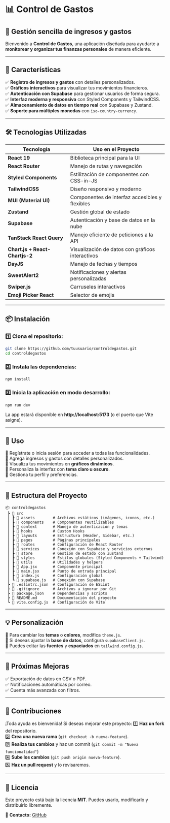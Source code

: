 # 📊 Control de Gastos

## 🏦 Gestión sencilla de ingresos y gastos

Bienvenido a **Control de Gastos**, una aplicación diseñada para ayudarte a **monitorear y organizar tus finanzas personales** de manera eficiente.

---

## 🚀 Características
✅ **Registro de ingresos y gastos** con detalles personalizados.  
✅ **Gráficos interactivos** para visualizar tus movimientos financieros.  
✅ **Autenticación con Supabase** para gestionar usuarios de forma segura.  
✅ **Interfaz moderna y responsiva** con Styled Components y TailwindCSS.  
✅ **Almacenamiento de datos en tiempo real** con Supabase y Zustand.  
✅ **Soporte para múltiples monedas** con `iso-country-currency`.  

---

## 🛠️ Tecnologías Utilizadas

| Tecnología | Uso en el Proyecto |
|------------|------------------|
| **React 19** | Biblioteca principal para la UI |
| **React Router** | Manejo de rutas y navegación |
| **Styled Components** | Estilización de componentes con CSS-in-JS |
| **TailwindCSS** | Diseño responsivo y moderno |
| **MUI (Material UI)** | Componentes de interfaz accesibles y flexibles |
| **Zustand** | Gestión global de estado |
| **Supabase** | Autenticación y base de datos en la nube |
| **TanStack React Query** | Manejo eficiente de peticiones a la API |
| **Chart.js + React-Chartjs-2** | Visualización de datos con gráficos interactivos |
| **DayJS** | Manejo de fechas y tiempos |
| **SweetAlert2** | Notificaciones y alertas personalizadas |
| **Swiper.js** | Carruseles interactivos |
| **Emoji Picker React** | Selector de emojis |

---

## 📦 Instalación

### 1️⃣ Clona el repositorio:
```bash
git clone https://github.com/tuusuario/controldegastos.git
cd controldegastos
```

### 2️⃣ Instala las dependencias:
```bash
npm install
```

### 3️⃣ Inicia la aplicación en modo desarrollo:
```bash
npm run dev
```

La app estará disponible en **http://localhost:5173** (o el puerto que Vite asigne).

---

## 📜 Uso
🔹 Regístrate o inicia sesión para acceder a todas las funcionalidades.  
🔹 Agrega ingresos y gastos con detalles personalizados.  
🔹 Visualiza tus movimientos en **gráficos dinámicos**.  
🔹 Personaliza la interfaz con **tema claro u oscuro**.  
🔹 Gestiona tu perfil y preferencias.  

---

## 📂 Estructura del Proyecto
```
📦 controldegastos
 ┣ 📂 src
 ┃ ┣ 📂 assets        # Archivos estáticos (imágenes, iconos, etc.)
 ┃ ┣ 📂 components    # Componentes reutilizables
 ┃ ┣ 📂 context       # Manejo de autenticación y temas
 ┃ ┣ 📂 hooks         # Custom Hooks
 ┃ ┣ 📂 layouts       # Estructura (Header, Sidebar, etc.)
 ┃ ┣ 📂 pages         # Páginas principales
 ┃ ┣ 📂 routes        # Configuración de React Router
 ┃ ┣ 📂 services      # Conexión con Supabase y servicios externos
 ┃ ┣ 📂 store         # Gestión de estado con Zustand
 ┃ ┣ 📂 styles        # Estilos globales (Styled Components + Tailwind)
 ┃ ┣ 📂 utils         # Utilidades y helpers
 ┃ ┣ 📜 App.jsx       # Componente principal
 ┃ ┣ 📜 main.jsx      # Punto de entrada principal
 ┃ ┣ 📜 index.js      # Configuración global
 ┃ ┗ 📜 supabase.js   # Conexión con Supabase
 ┣ 📜 .eslintrc.json  # Configuración de ESLint
 ┣ 📜 .gitignore      # Archivos a ignorar por Git
 ┣ 📜 package.json    # Dependencias y scripts
 ┣ 📜 README.md       # Documentación del proyecto
 ┗ 📜 vite.config.js  # Configuración de Vite
```

---

## 💡 Personalización
🔹 Para cambiar los **temas** o **colores**, modifica `theme.js`.  
🔹 Si deseas ajustar la **base de datos**, configura `supabaseClient.js`.  
🔹 Puedes editar las **fuentes** y **espaciados** en `tailwind.config.js`.  

---

## 📌 Próximas Mejoras
✅ Exportación de datos en CSV o PDF.  
✅ Notificaciones automáticas por correo.  
✅ Cuenta más avanzada con filtros.  

---

## 🤝 Contribuciones
¡Toda ayuda es bienvenida! Si deseas mejorar este proyecto:
1️⃣ **Haz un fork** del repositorio.  
2️⃣ **Crea una nueva rama** (`git checkout -b nueva-feature`).  
3️⃣ **Realiza tus cambios** y haz un commit (`git commit -m "Nueva funcionalidad"`)  
4️⃣ **Sube los cambios** (`git push origin nueva-feature`).  
5️⃣ **Haz un pull request** y lo revisaremos.  

---

## 📜 Licencia
Este proyecto está bajo la licencia **MIT**. Puedes usarlo, modificarlo y distribuirlo libremente.

📧 **Contacto:**  [GitHub](https://github.com/Ismael-Rvas)